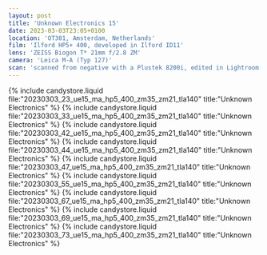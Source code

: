 ```yaml
---
layout: post
title: 'Unknown Electronics 15'
date: 2023-03-03T23:05+0100
location: 'OT301, Amsterdam, Netherlands'
film: 'Ilford HP5+ 400, developed in Ilford ID11'
lens: 'ZEISS Biogon T* 21mm f/2.8 ZM'
camera: 'Leica M-A (Typ 127)'
scan: 'scanned from negative with a Plustek 8200i, edited in Lightroom'
---
```


{% include candystore.liquid file:"20230303_23_ue15_ma_hp5_400_zm35_zm21_tla140" title:"Unknown Electronics" %}
{% include candystore.liquid file:"20230303_33_ue15_ma_hp5_400_zm35_zm21_tla140" title:"Unknown Electronics" %}
{% include candystore.liquid file:"20230303_42_ue15_ma_hp5_400_zm35_zm21_tla140" title:"Unknown Electronics" %}
{% include candystore.liquid file:"20230303_44_ue15_ma_hp5_400_zm35_zm21_tla140" title:"Unknown Electronics" %}
{% include candystore.liquid file:"20230303_47_ue15_ma_hp5_400_zm35_zm21_tla140" title:"Unknown Electronics" %}
{% include candystore.liquid file:"20230303_55_ue15_ma_hp5_400_zm35_zm21_tla140" title:"Unknown Electronics" %}
{% include candystore.liquid file:"20230303_67_ue15_ma_hp5_400_zm35_zm21_tla140" title:"Unknown Electronics" %}
{% include candystore.liquid file:"20230303_69_ue15_ma_hp5_400_zm35_zm21_tla140" title:"Unknown Electronics" %}
{% include candystore.liquid file:"20230303_73_ue15_ma_hp5_400_zm35_zm21_tla140" title:"Unknown Electronics" %}